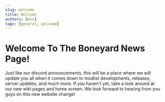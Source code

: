 ```yaml
---
slug: welcome
title: Welcome
authors: [mnv]
tags: [general, welcome]
---
```


# Welcome To The Boneyard News Page!

Just like our discord announcements, this will be a place where we will update you all when it comes down to modlist developments, releases, server updates, and much more. If you haven't yet, take a look around at our new wiki pages and home screen. We look forward to hearing from you guys on this new website change!

